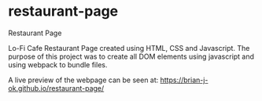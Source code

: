 # restaurant-page
Restaurant Page

Lo-Fi Cafe Restaurant Page created using HTML, CSS and Javascript. The purpose of this project was
to create all DOM elements using javascript and using webpack to bundle files.

A live preview of the webpage can be seen at:
https://brian-j-ok.github.io/restaurant-page/
